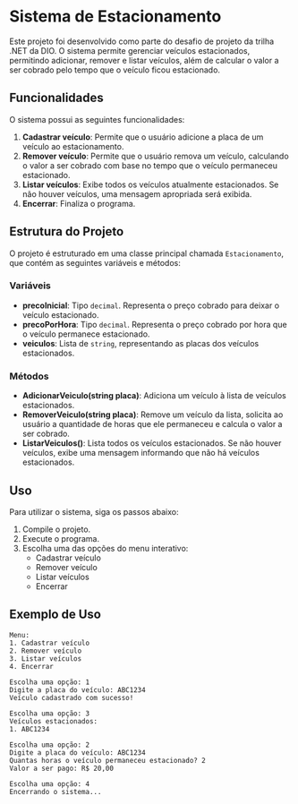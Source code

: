 # Sistema de Estacionamento

Este projeto foi desenvolvido como parte do desafio de projeto da trilha .NET da DIO. O sistema permite gerenciar veículos estacionados, permitindo adicionar, remover e listar veículos, além de calcular o valor a ser cobrado pelo tempo que o veículo ficou estacionado.

## Funcionalidades

O sistema possui as seguintes funcionalidades:

1. **Cadastrar veículo**: Permite que o usuário adicione a placa de um veículo ao estacionamento.
2. **Remover veículo**: Permite que o usuário remova um veículo, calculando o valor a ser cobrado com base no tempo que o veículo permaneceu estacionado.
3. **Listar veículos**: Exibe todos os veículos atualmente estacionados. Se não houver veículos, uma mensagem apropriada será exibida.
4. **Encerrar**: Finaliza o programa.

## Estrutura do Projeto

O projeto é estruturado em uma classe principal chamada `Estacionamento`, que contém as seguintes variáveis e métodos:

### Variáveis

- **precoInicial**: Tipo `decimal`. Representa o preço cobrado para deixar o veículo estacionado.
- **precoPorHora**: Tipo `decimal`. Representa o preço cobrado por hora que o veículo permanece estacionado.
- **veiculos**: Lista de `string`, representando as placas dos veículos estacionados.

### Métodos

- **AdicionarVeiculo(string placa)**: Adiciona um veículo à lista de veículos estacionados.
- **RemoverVeiculo(string placa)**: Remove um veículo da lista, solicita ao usuário a quantidade de horas que ele permaneceu e calcula o valor a ser cobrado.
- **ListarVeiculos()**: Lista todos os veículos estacionados. Se não houver veículos, exibe uma mensagem informando que não há veículos estacionados.

## Uso

Para utilizar o sistema, siga os passos abaixo:

1. Compile o projeto.
2. Execute o programa.
3. Escolha uma das opções do menu interativo:
   - Cadastrar veículo
   - Remover veículo
   - Listar veículos
   - Encerrar

## Exemplo de Uso

```plaintext
Menu:
1. Cadastrar veículo
2. Remover veículo
3. Listar veículos
4. Encerrar

Escolha uma opção: 1
Digite a placa do veículo: ABC1234
Veículo cadastrado com sucesso!

Escolha uma opção: 3
Veículos estacionados:
1. ABC1234

Escolha uma opção: 2
Digite a placa do veículo: ABC1234
Quantas horas o veículo permaneceu estacionado? 2
Valor a ser pago: R$ 20,00

Escolha uma opção: 4
Encerrando o sistema...